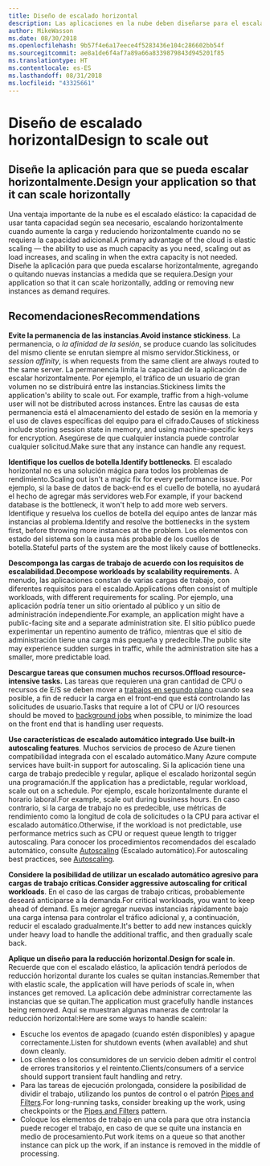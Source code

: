 ```yaml
---
title: Diseño de escalado horizontal
description: Las aplicaciones en la nube deben diseñarse para el escalado horizontal.
author: MikeWasson
ms.date: 08/30/2018
ms.openlocfilehash: 9b57f4e6a17eece4f5283436e104c286602bb54f
ms.sourcegitcommit: ae8a1de6f4af7a89a66a8339879843d945201f85
ms.translationtype: HT
ms.contentlocale: es-ES
ms.lasthandoff: 08/31/2018
ms.locfileid: "43325661"
---
```

# <a name="design-to-scale-out"></a><span data-ttu-id="06b5e-103">Diseño de escalado horizontal</span><span class="sxs-lookup"><span data-stu-id="06b5e-103">Design to scale out</span></span>

## <a name="design-your-application-so-that-it-can-scale-horizontally"></a><span data-ttu-id="06b5e-104">Diseñe la aplicación para que se pueda escalar horizontalmente.</span><span class="sxs-lookup"><span data-stu-id="06b5e-104">Design your application so that it can scale horizontally</span></span>

<span data-ttu-id="06b5e-105">Una ventaja importante de la nube es el escalado elástico: la capacidad de usar tanta capacidad según sea necesario, escalando horizontalmente cuando aumente la carga y reduciendo horizontalmente cuando no se requiera la capacidad adicional.</span><span class="sxs-lookup"><span data-stu-id="06b5e-105">A primary advantage of the cloud is elastic scaling &mdash; the ability to use as much capacity as you need, scaling out as load increases, and scaling in when the extra capacity is not needed.</span></span> <span data-ttu-id="06b5e-106">Diseñe la aplicación para que pueda escalarse horizontalmente, agregando o quitando nuevas instancias a medida que se requiera.</span><span class="sxs-lookup"><span data-stu-id="06b5e-106">Design your application so that it can scale horizontally, adding or removing new instances as demand requires.</span></span>

## <a name="recommendations"></a><span data-ttu-id="06b5e-107">Recomendaciones</span><span class="sxs-lookup"><span data-stu-id="06b5e-107">Recommendations</span></span>

<span data-ttu-id="06b5e-108">**Evite la permanencia de las instancias**.</span><span class="sxs-lookup"><span data-stu-id="06b5e-108">**Avoid instance stickiness**.</span></span> <span data-ttu-id="06b5e-109">La permanencia, o *la afinidad de la sesión*, se produce cuando las solicitudes del mismo cliente se enrutan siempre al mismo servidor.</span><span class="sxs-lookup"><span data-stu-id="06b5e-109">Stickiness, or *session affinity*, is when requests from the same client are always routed to the same server.</span></span> <span data-ttu-id="06b5e-110">La permanencia limita la capacidad de la aplicación de escalar horizontalmente. Por ejemplo, el tráfico de un usuario de gran volumen no se distribuirá entre las instancias.</span><span class="sxs-lookup"><span data-stu-id="06b5e-110">Stickiness limits the application's ability to scale out. For example, traffic from a high-volume user will not be distributed across instances.</span></span> <span data-ttu-id="06b5e-111">Entre las causas de esta permanencia está el almacenamiento del estado de sesión en la memoria y el uso de claves específicas del equipo para el cifrado.</span><span class="sxs-lookup"><span data-stu-id="06b5e-111">Causes of stickiness include storing session state in memory, and using machine-specific keys for encryption.</span></span> <span data-ttu-id="06b5e-112">Asegúrese de que cualquier instancia puede controlar cualquier solicitud.</span><span class="sxs-lookup"><span data-stu-id="06b5e-112">Make sure that any instance can handle any request.</span></span> 

<span data-ttu-id="06b5e-113">**Identifique los cuellos de botella**.</span><span class="sxs-lookup"><span data-stu-id="06b5e-113">**Identify bottlenecks**.</span></span> <span data-ttu-id="06b5e-114">El escalado horizontal no es una solución mágica para todos los problemas de rendimiento.</span><span class="sxs-lookup"><span data-stu-id="06b5e-114">Scaling out isn't a magic fix for every performance issue.</span></span> <span data-ttu-id="06b5e-115">Por ejemplo, si la base de datos de back-end es el cuello de botella, no ayudará el hecho de agregar más servidores web.</span><span class="sxs-lookup"><span data-stu-id="06b5e-115">For example, if your backend database is the bottleneck, it won't help to add more web servers.</span></span> <span data-ttu-id="06b5e-116">Identifique y resuelva los cuellos de botella del equipo antes de lanzar más instancias al problema.</span><span class="sxs-lookup"><span data-stu-id="06b5e-116">Identify and resolve the bottlenecks in the system first, before throwing more instances at the problem.</span></span> <span data-ttu-id="06b5e-117">Los elementos con estado del sistema son la causa más probable de los cuellos de botella.</span><span class="sxs-lookup"><span data-stu-id="06b5e-117">Stateful parts of the system are the most likely cause of bottlenecks.</span></span> 

<span data-ttu-id="06b5e-118">**Descomponga las cargas de trabajo de acuerdo con los requisitos de escalabilidad.**</span><span class="sxs-lookup"><span data-stu-id="06b5e-118">**Decompose workloads by scalability requirements.**</span></span>  <span data-ttu-id="06b5e-119">A menudo, las aplicaciones constan de varias cargas de trabajo, con diferentes requisitos para el escalado.</span><span class="sxs-lookup"><span data-stu-id="06b5e-119">Applications often consist of multiple workloads, with different requirements for scaling.</span></span> <span data-ttu-id="06b5e-120">Por ejemplo, una aplicación podría tener un sitio orientado al público y un sitio de administración independiente.</span><span class="sxs-lookup"><span data-stu-id="06b5e-120">For example, an application might have a public-facing site and a separate administration site.</span></span> <span data-ttu-id="06b5e-121">El sitio público puede experimentar un repentino aumento de tráfico, mientras que el sitio de administración tiene una carga más pequeña y predecible.</span><span class="sxs-lookup"><span data-stu-id="06b5e-121">The public site may experience sudden surges in traffic, while the administration site has a smaller, more predictable load.</span></span> 

<span data-ttu-id="06b5e-122">**Descargue tareas que consumen muchos recursos.**</span><span class="sxs-lookup"><span data-stu-id="06b5e-122">**Offload resource-intensive tasks.**</span></span> <span data-ttu-id="06b5e-123">Las tareas que requieren una gran cantidad de CPU o recursos de E/S se deben mover a [trabajos en segundo plano][background-jobs] cuando sea posible, a fin de reducir la carga en el front-end que está controlando las solicitudes de usuario.</span><span class="sxs-lookup"><span data-stu-id="06b5e-123">Tasks that require a lot of CPU or I/O resources should be moved to [background jobs][background-jobs] when possible, to minimize the load on the front end that is handling user requests.</span></span>

<span data-ttu-id="06b5e-124">**Use características de escalado automático integrado**.</span><span class="sxs-lookup"><span data-stu-id="06b5e-124">**Use built-in autoscaling features**.</span></span> <span data-ttu-id="06b5e-125">Muchos servicios de proceso de Azure tienen compatibilidad integrada con el escalado automático.</span><span class="sxs-lookup"><span data-stu-id="06b5e-125">Many Azure compute services have built-in support for autoscaling.</span></span> <span data-ttu-id="06b5e-126">Si la aplicación tiene una carga de trabajo predecible y regular, aplique el escalado horizontal según una programación.</span><span class="sxs-lookup"><span data-stu-id="06b5e-126">If the application has a predictable, regular workload, scale out on a schedule.</span></span> <span data-ttu-id="06b5e-127">Por ejemplo, escale horizontalmente durante el horario laboral.</span><span class="sxs-lookup"><span data-stu-id="06b5e-127">For example, scale out during business hours.</span></span> <span data-ttu-id="06b5e-128">En caso contrario, si la carga de trabajo no es predecible, use métricas de rendimiento como la longitud de cola de solicitudes o la CPU para activar el escalado automático.</span><span class="sxs-lookup"><span data-stu-id="06b5e-128">Otherwise, if the workload is not predictable, use performance metrics such as CPU or request queue length to trigger autoscaling.</span></span> <span data-ttu-id="06b5e-129">Para conocer los procedimientos recomendados del escalado automático, consulte [Autoscaling][autoscaling] (Escalado automático).</span><span class="sxs-lookup"><span data-stu-id="06b5e-129">For autoscaling best practices, see [Autoscaling][autoscaling].</span></span>

<span data-ttu-id="06b5e-130">**Considere la posibilidad de utilizar un escalado automático agresivo para cargas de trabajo críticas**.</span><span class="sxs-lookup"><span data-stu-id="06b5e-130">**Consider aggressive autoscaling for critical workloads**.</span></span> <span data-ttu-id="06b5e-131">En el caso de las cargas de trabajo críticas, probablemente deseará anticiparse a la demanda.</span><span class="sxs-lookup"><span data-stu-id="06b5e-131">For critical workloads, you want to keep ahead of demand.</span></span> <span data-ttu-id="06b5e-132">Es mejor agregar nuevas instancias rápidamente bajo una carga intensa para controlar el tráfico adicional y, a continuación, reducir el escalado gradualmente.</span><span class="sxs-lookup"><span data-stu-id="06b5e-132">It's better to add new instances quickly under heavy load to handle the additional traffic, and then gradually scale back.</span></span>

<span data-ttu-id="06b5e-133">**Aplique un diseño para la reducción horizontal**.</span><span class="sxs-lookup"><span data-stu-id="06b5e-133">**Design for scale in**.</span></span>  <span data-ttu-id="06b5e-134">Recuerde que con el escalado elástico, la aplicación tendrá períodos de reducción horizontal durante los cuales se quitan instancias.</span><span class="sxs-lookup"><span data-stu-id="06b5e-134">Remember that with elastic scale, the application will have periods of scale in, when instances get removed.</span></span> <span data-ttu-id="06b5e-135">La aplicación debe administrar correctamente las instancias que se quitan.</span><span class="sxs-lookup"><span data-stu-id="06b5e-135">The application must gracefully handle instances being removed.</span></span> <span data-ttu-id="06b5e-136">Aquí se muestran algunas maneras de controlar la reducción horizontal:</span><span class="sxs-lookup"><span data-stu-id="06b5e-136">Here are some ways to handle scalein:</span></span>

- <span data-ttu-id="06b5e-137">Escuche los eventos de apagado (cuando estén disponibles) y apague correctamente.</span><span class="sxs-lookup"><span data-stu-id="06b5e-137">Listen for shutdown events (when available) and shut down cleanly.</span></span> 
- <span data-ttu-id="06b5e-138">Los clientes o los consumidores de un servicio deben admitir el control de errores transitorios y el reintento.</span><span class="sxs-lookup"><span data-stu-id="06b5e-138">Clients/consumers of a service should support transient fault handling and retry.</span></span> 
- <span data-ttu-id="06b5e-139">Para las tareas de ejecución prolongada, considere la posibilidad de dividir el trabajo, utilizando los puntos de control o el patrón [Pipes and Filters][pipes-filters-pattern].</span><span class="sxs-lookup"><span data-stu-id="06b5e-139">For long-running tasks, consider breaking up the work, using checkpoints or the [Pipes and Filters][pipes-filters-pattern] pattern.</span></span> 
- <span data-ttu-id="06b5e-140">Coloque los elementos de trabajo en una cola para que otra instancia puede recoger el trabajo, en caso de que se quite una instancia en medio de procesamiento.</span><span class="sxs-lookup"><span data-stu-id="06b5e-140">Put work items on a queue so that another instance can pick up the work, if an instance is removed in the middle of processing.</span></span> 


<!-- links -->

[autoscaling]: ../../best-practices/auto-scaling.md
[background-jobs]: ../../best-practices/background-jobs.md
[pipes-filters-pattern]: ../../patterns/pipes-and-filters.md
